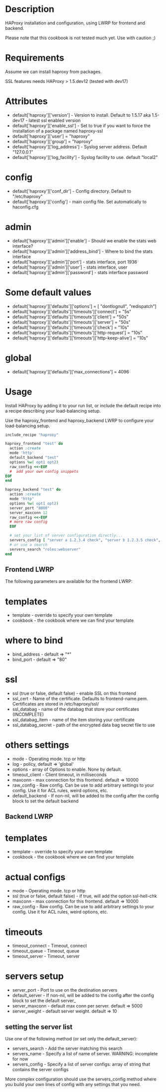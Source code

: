 Description
===========

HAProxy installation and configuration, using LWRP for frontend and backend.

Please note that this cookbook is not tested much yet. Use with caution ;)


Requirements
============

Assume we can install haproxy from packages.

SSL features needs HAProxy > 1.5.dev12 (tested with dev17)

Attributes
==========


* default['haproxy']['version']    - Version to install. Default to 1.5.17 aka 1.5-dev17 - latest ssl enabled version
* default['haproxy']['enable_ssl'] - Set to true if you want to force the installation of a package named haproxy-ssl
* default['haproxy']['user'] = "haproxy"
* default['haproxy']['group'] = "haproxy"
* default['haproxy']['log_address']  - Syslog server address. Default "127.0.0.1"
* default['haproxy']['log_facility'] - Syslog facility to use. default "local2"

# config

* default['haproxy']['conf_dir'] - Config directory. Default to "/etc/haproxy"
* default['haproxy']['config']   - main config file. Set automatically to haconfig.cfg

# admin

* default['haproxy']['admin']['enable'] - Should we enable the stats web interface?
* default['haproxy']['admin']['address_bind'] - Where to bind the stats interface 
* default['haproxy']['admin']['port'] - stats interface, port 1936
* default['haproxy']['admin']['user'] - stats interface, user
* default['haproxy']['admin']['password'] - stats interface password

# Some default values

* default['haproxy']['defaults']['options'] = [ "dontlognull", "redispatch"]
* default['haproxy']['defaults']['timeouts']['connect'] = "5s"
* default['haproxy']['defaults']['timeouts']['client'] = "50s"
* default['haproxy']['defaults']['timeouts']['server'] = "50s"
* default['haproxy']['defaults']['timeouts']['check'] = "10s"
* default['haproxy']['defaults']['timeouts']['http-request'] = "10s"
* default['haproxy']['defaults']['timeouts']['http-keep-alive'] = "10s"

# global
* default['haproxy']['defaults']['max_connections'] = 4096


Usage
=====

Install HAProxy by adding it to your run list, or include the default recipe into a recipe
describing your load-balancing setup.

Use the haproxy_frontend and haproxy_backend LWRP to configure your load-balancing setup.

```ruby
include_recipe "haproxy"

haproxy_frontend "test" do
  action :create  
  mode 'http'
  default_backend "test"
  options %w( opt1 opt2)
  raw_config <<-EOF
  #  add your own config snippets
EOF
end

haproxy_backend "test" do
  action :create
  mode "http"
  options %w( opt1 opt2)
  server_port "8000"
  server_maxconn 12
  raw_config <<-EOF
  # more raw config
  EOF

  # set your list of server configuration directly... 
  servers_config [ "server a 1.2.3.4 check", "server b 1.2.3.5 check", "server c 1.2.3.6 backup"]
  # or use a search
  servers_search "roles:webserver"
end
```

Frontend LWRP
---------------

The following parameters are available for the frontend LWRP:

# templates
* template - override to specify your own template
* cookbook - the cookbook where we can find your template

# where to bind
* bind_address - default => "*"
* bind_port - default => "80"

# ssl
* ssl (true or false, default false) - enable SSL on this frontend
* ssl_cert - Name of the certificate. Defaults to frontend-name.pem. Certificates are stored in /etc/haproxy/ssl/
* ssl_databag - name of the databag that store your certificates (INCOMPLETE)
* ssl_databag_item - name of the item storing your certificate
* ssl_databag_secret - path of the encrypted data bag secret file to use

# others settings
* mode - Operating mode. tcp or http
* log - policy, default => 'global'
* options - array of Options to enable. None by default.
* timeout_client -  Client timeout, in milliseconds
* maxconn - max connection for this frontend. default => 10000
* raw_config - Raw config. Can be use to add arbitrary settings to your config. Use it for ACL rules, weird options, etc.
* default_backend - If non-nil, will be added to the config after the config block to set the default backend


Backend LWRP
------------

# templates

* template - override to specify your own template
* cookbook - the cookbook where we can find your template

# actual configs
* mode - Operating mode. tcp or http
* ssl (true or false, default false) - if true, will add the option ssl-hell-chk
* maxconn - max connection for this frontend. default => 10000
* raw_config - Raw config. Can be use to add arbitrary settings to your config. Use it for ACL rules, weird options, etc.

# timeouts
* timeout_connect - Timeout, connect
* timeout_queue - Timeout, queue
* timeout_server - Timeout, server

# servers setup
* server_port - Port to use on the destination servers
* default_server - If non-nil, will be added to the config after the config block to set the default server_
* server_maxconn - default max conn per server. default => 5000
* server_weight - default server weight. default => 10 

## setting the server list

Use one of the following method (or set only the default_server):

* servers_search - Add the server matching this search
* servers_name - Specify a list of name of server. WARNING: incomplete for now
* servers_config - Specify a list of server configs: array of string that contains the server configs

More complex configuration should use the servers_config method where you build your own lines of config with any settings that you need.


